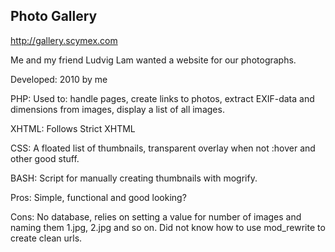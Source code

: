 Photo Gallery
-------------

http://gallery.scymex.com

Me and my friend Ludvig Lam wanted a website for our photographs.

Developed: 2010 by me

PHP: Used to: handle pages, create links to photos, extract EXIF-data and dimensions from images, display a list of all images.

XHTML: Follows Strict XHTML

CSS: A floated list of thumbnails, transparent overlay when not :hover and other good stuff.

BASH: Script for manually creating thumbnails with mogrify.

Pros: Simple, functional and good looking?

Cons: No database, relies on setting a value for number of images and naming them 1.jpg, 2.jpg and so on. Did not know how to use mod_rewrite to create clean urls.
